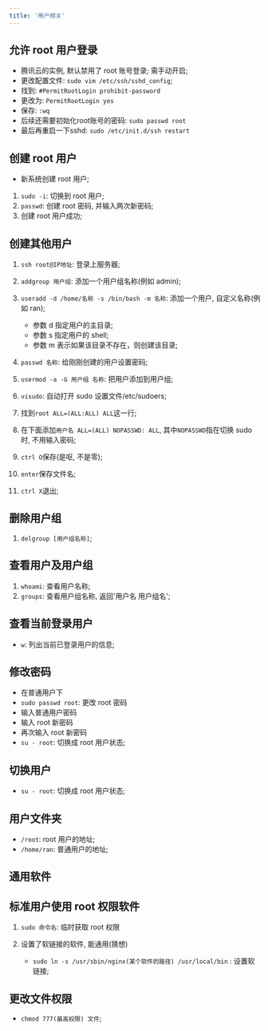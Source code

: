```yaml
---
title: '用户相关'
---
```


## 允许 root 用户登录

* 腾讯云的实例, 默认禁用了 root 账号登录; 需手动开启; 
* 更改配置文件: `sudo vim /etc/ssh/sshd_config`; 
* 找到: `#PermitRootLogin prohibit-password`
* 更改为: `PermitRootLogin yes`
* 保存: `:wq`
* 后续还需要初始化root账号的密码: `sudo passwd root`
* 最后再重启一下sshd: `sudo /etc/init.d/ssh restart`

## 创建 root 用户

* 新系统创建 root 用户; 

01. `sudo -i`: 切换到 root 用户; 
02. `passwd`: 创建 root 密码, 并输入两次新密码; 
03. 创建 root 用户成功;

## 创建其他用户

01. `ssh root@IP地址`: 登录上服务器; 
2. `addgroup 用户组`: 添加一个用户组名称(例如 admin); 
3. `useradd -d /home/名称 -s /bin/bash -m 名称`: 添加一个用户, 自定义名称(例如 ran); 

   - 参数 d 指定用户的主目录; 
   - 参数 s 指定用户的 shell; 
   - 参数 m 表示如果该目录不存在，则创建该目录; 

04. `passwd 名称`: 给刚刚创建的用户设置密码; 
05. `usermod -a -G 用户组 名称`: 把用户添加到用户组; 
06. `visudo`: 自动打开 sudo 设置文件/etc/sudoers; 
7. 找到`root ALL=(ALL:ALL) ALL`这一行; 
8. 在下面添加`用户名 ALL=(ALL) NOPASSWD: ALL`, 其中`NOPASSWD`指在切换 sudo 时, 不用输入密码; 
9. `ctrl O`保存(是呕, 不是零); 
10. `enter`保存文件名; 
11. `ctrl X`退出; 

## 删除用户组

1. `delgroup [用户组名称]`; 

## 查看用户及用户组

01. `whoami`: 查看用户名称; 
02. `groups`: 查看用户组名称, 返回'用户名 用户组名'; 

## 查看当前登录用户

* `w`: 列出当前已登录用户的信息; 

## 修改密码

* 在普通用户下
* `sudo passwd root`: 更改 root 密码
* 输入普通用户密码
* 输入 root 新密码
* 再次输入 root 新密码
* `su - root`: 切换成 root 用户状态; 

## 切换用户

* `su - root`: 切换成 root 用户状态; 

## 用户文件夹

* `/root`: root 用户的地址; 
* `/home/ran`: 普通用户的地址; 

## 通用软件

## 标准用户使用 root 权限软件

01. `sudo 命令名`: 临时获取 root 权限
2. 设置了软链接的软件, 能通用(猜想)

   - `sudo ln -s /usr/sbin/nginx(某个软件的路径) /usr/local/bin` : 设置软链接; 

## 更改文件权限

* `chmod 777(最高权限) 文件`; 
